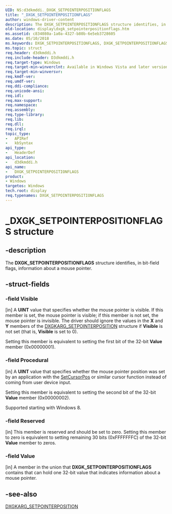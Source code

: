 ```yaml
---
UID: NS:d3dkmddi._DXGK_SETPOINTERPOSITIONFLAGS
title: "_DXGK_SETPOINTERPOSITIONFLAGS"
author: windows-driver-content
description: The DXGK_SETPOINTERPOSITIONFLAGS structure identifies, in bit-field flags, information about a mouse pointer.
old-location: display\dxgk_setpointerpositionflags.htm
ms.assetid: c834080a-1a0a-4327-b80b-6e5eb3728605
ms.date: 05/10/2018
ms.keywords: DXGK_SETPOINTERPOSITIONFLAGS, DXGK_SETPOINTERPOSITIONFLAGS structure [Display Devices], DmStructs_57c5d8e6-b270-4423-8d85-5db8103e2492.xml, _DXGK_SETPOINTERPOSITIONFLAGS, d3dkmddi/DXGK_SETPOINTERPOSITIONFLAGS, display.dxgk_setpointerpositionflags
ms.topic: struct
req.header: d3dkmddi.h
req.include-header: D3dkmddi.h
req.target-type: Windows
req.target-min-winverclnt: Available in Windows Vista and later versions of the Windows operating systems.
req.target-min-winversvr: 
req.kmdf-ver: 
req.umdf-ver: 
req.ddi-compliance: 
req.unicode-ansi: 
req.idl: 
req.max-support: 
req.namespace: 
req.assembly: 
req.type-library: 
req.lib: 
req.dll: 
req.irql: 
topic_type:
-	APIRef
-	kbSyntax
api_type:
-	HeaderDef
api_location:
-	d3dkmddi.h
api_name:
-	DXGK_SETPOINTERPOSITIONFLAGS
product:
- Windows
targetos: Windows
tech.root: display
req.typenames: DXGK_SETPOINTERPOSITIONFLAGS
---
```


# _DXGK_SETPOINTERPOSITIONFLAGS structure


## -description


The <b>DXGK_SETPOINTERPOSITIONFLAGS</b> structure identifies, in bit-field flags, information about a mouse pointer.


## -struct-fields




### -field Visible

[in] A <b>UINT</b> value that specifies whether the mouse pointer is visible. If this member is set, the mouse pointer is visible; if this member is not set, the mouse pointer is invisible. The driver should ignore the values in the <b>X</b> and <b>Y</b> members of the <a href="https://msdn.microsoft.com/library/windows/hardware/ff557660">DXGKARG_SETPOINTERPOSITION</a> structure if <b>Visible</b> is not set (that is, <b>Visible</b> is set to 0). 

Setting this member is equivalent to setting the first bit of the 32-bit <b>Value</b> member (0x00000001).


### -field Procedural

[in] A <b>UINT</b> value that specifies whether the mouse pointer position was set by an application with the <a href="https://msdn.microsoft.com/b17cf57f-dd96-4695-a51e-ee1e1f00f85f">SetCursorPos</a> or similar cursor function instead of coming from user device input.

Setting this member is equivalent to setting the second bit of the 32-bit <b>Value</b> member (0x00000002).

Supported starting with Windows 8.


### -field Reserved

[in] This member is reserved and should be set to zero. Setting this member to zero is equivalent to setting remaining 30 bits (0xFFFFFFFC) of the 32-bit <b>Value</b> member to zeros.


### -field Value

[in] A member in the union that <b>DXGK_SETPOINTERPOSITIONFLAGS</b> contains that can hold one 32-bit value that indicates information about a mouse pointer.


## -see-also




<a href="https://msdn.microsoft.com/library/windows/hardware/ff557660">DXGKARG_SETPOINTERPOSITION</a>
 

 

